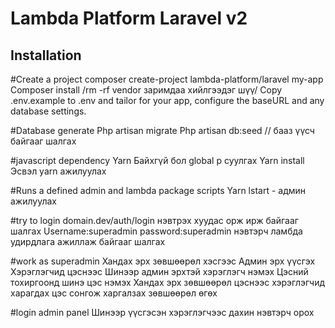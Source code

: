 # Lambda Platform Laravel v2

## Installation 

#Create a project
composer create-project lambda-platform/laravel my-app 
Composer install  /rm -rf vendor заримдаа хийлгээдэг шүү/
Copy .env.example to .env and tailor for your app, configure the baseURL and any database settings.

#Database generate
Php artisan migrate
Php artisan db:seed // бааз үүсч байгааг шалгах

#javascript dependency
Yarn Байхгүй бол global р суулгах
Yarn install Эсвэл yarn ажилуулах

#Runs a defined admin and lambda package scripts
Yarn lstart  - админ ажилуулах

#try to login
domain.dev/auth/login нэвтрэх хуудас орж ирж байгааг шалгах
Username:superadmin password:superadmin нэвтэрч ламбда удирдлага ажиллаж байгааг шалгах

#work as superadmin
Хандах эрх зөвшөөрөл хэсгээс Админ эрх үүсгэх
Хэрэглэгчид цэснээс Шинээр админ эрхтэй хэрэглэгч нэмэх
Цэсний тохиргоонд шинэ цэс нэмэх
Хандах эрх зөвшөөрөл цэснээс хэрэглэгчид харагдах цэс сонгож харгалзах зөвшөөрөл өгөх

#login admin panel
Шинээр үүсгэсэн хэрэглэгчээс дахин нэвтэрч орох

